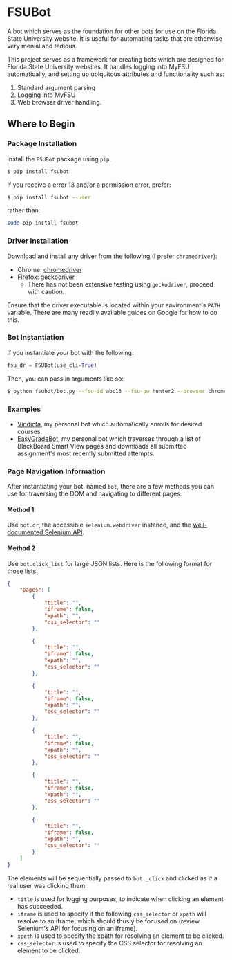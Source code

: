 # FSUBot

A bot which serves as the foundation for other bots for use on the Florida State University website. It is useful for automating tasks that are otherwise very menial and tedious. 

This project serves as a framework for creating bots which are designed for Florida State University websites. It handles logging into MyFSU automatically, and setting up ubiquitous attributes and functionality such as:

1. Standard argument parsing
1. Logging into MyFSU
1. Web browser driver handling.

## Where to Begin

### Package Installation

Install the `FSUBot` package using `pip`.

```bash
$ pip install fsubot
```

If you receive a error 13 and/or a permission error, prefer:
```bash
$ pip install fsubot --user
``` 
rather than:
```bash
sudo pip install fsubot
```

### Driver Installation

Download and install any driver from the following (I prefer `chromedriver`):

* Chrome: [chromedriver](https://sites.google.com/a/chromium.org/chromedriver/downloads)
* Firefox: [geckodriver](https://github.com/mozilla/geckodriver/releases)
    * There has not been extensive testing using `geckodriver`, proceed with caution.

Ensure that the driver executable is located within your environment's `PATH` variable. There are many readily available guides on Google for how to do this.

### Bot Instantiation

If you instantiate your bot with the following: 

```python
fsu_dr = FSUBot(use_cli=True)
```

Then, you can pass in arguments like so:

```bash
$ python fsubot/bot.py --fsu-id abc13 --fsu-pw hunter2 --browser chrome --executable-path drivers/chromedriver
```

### Examples

* [Vindicta](https://github.com/seanpianka/Vindicta), my personal bot which automatically enrolls for desired courses.
* [EasyGradeBot](https://github.com/seanpianka/EasyGradeBot), my personal bot which traverses through a list of BlackBoard Smart View pages and downloads all submitted assignment's most recently submitted attempts.


### Page Navigation Information

After instantiating your bot, named `bot`, there are a few methods you can use for traversing the DOM and navigating to different pages.

#### Method 1

Use `bot.dr`, the accessible `selenium.webdriver` instance, and the [well-documented Selenium API](https://seleniumhq.github.io/selenium/docs/api/py/api.html).

#### Method 2

Use `bot.click_list` for large JSON lists. Here is the following format for those lists:

```JSON
{
    "pages": [
        {
            "title": "",
            "iframe": false,
            "xpath": "",
            "css_selector": ""
        },

        {
            "title": "",
            "iframe": false,
            "xpath": "",
            "css_selector": ""
        },

        {
            "title": "",
            "iframe": false,
            "xpath": "",
            "css_selector": ""
        },

        {
            "title": "",
            "iframe": false,
            "xpath": "",
            "css_selector": ""
        },

        {
            "title": "",
            "iframe": false,
            "xpath": "",
            "css_selector": ""
        },

        {
            "title": "",
            "iframe": false,
            "xpath": "",
            "css_selector": ""
        }
    ]
}
```

The elements will be sequentially passed to `bot._click` and clicked as if a real user was clicking them.

* `title` is used for logging purposes, to indicate when clicking an element has succeeded.
* `iframe` is used to specify if the following `css_selector` or `xpath` will resolve to an iframe, which should thusly be focused on (review Selenium's API for focusing on an iframe).
* `xpath` is used to specify the xpath for resolving an element to be clicked.
* `css_selector` is used to specify the CSS selector for resolving an element to be clicked.
